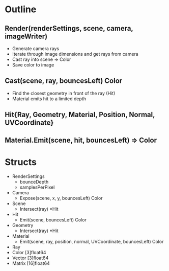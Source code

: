 # Outline

## Render(renderSettings, scene, camera, imageWriter)

* Generate camera rays
* Iterate through image dimensions and get rays from camera
* Cast ray into scene => Color
* Save color to image

## Cast(scene, ray, bouncesLeft) Color

* Find the closest geometry in front of the ray (Hit)
* Material emits hit to a limited depth

## Hit{Ray, Geometry, Material, Position, Normal, UVCoordinate}

## Material.Emit(scene, hit, bouncesLeft) => Color

# Structs

* RenderSettings
  - bounceDepth
  - samplesPerPixel
* Camera
  - Expose(scene, x, y, bouncesLeft) Color
* Scene
  - Intersect(ray) *Hit
* Hit
  - Emit(scene, bouncesLeft) Color
* Geometry
  - Intersect(ray) *Hit
* Material
  - Emit(scene, ray, position, normal, UVCoordinate, bouncesLeft) Color
* Ray
* Color [3]float64
* Vector [3]float64
* Matrix [16]float64
